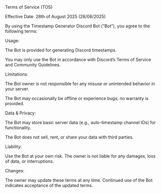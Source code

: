 Terms of Service (TOS)

Effective Date: 28th of August 2025 (28/08/2025)

By using the Timestamp Generator Discord Bot (“Bot”), you agree to the following terms:

Usage:

The Bot is provided for generating Discord timestamps.

You may only use the Bot in accordance with Discord’s Terms of Service and Community Guidelines.

Limitations:

The Bot owner is not responsible for any misuse or unintended behavior in your server.

The Bot may occasionally be offline or experience bugs; no warranty is provided.

Data & Privacy:

The Bot may store basic server data (e.g., auto-timestamp channel IDs) for functionality.

The Bot does not sell, rent, or share your data with third parties.

Liability:

Use the Bot at your own risk. The owner is not liable for any damages, loss of data, or interruptions.

Changes:

The owner may update these terms at any time. Continued use of the Bot indicates acceptance of the updated terms.
